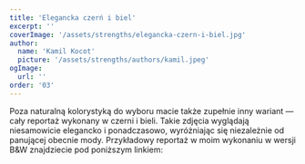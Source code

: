 ```yaml
---
title: 'Elegancka czerń i biel'
excerpt: ''
coverImage: '/assets/strengths/elegancka-czern-i-biel.jpg'
author:
  name: 'Kamil Kocot'
  picture: '/assets/strengths/authors/kamil.jpeg'
ogImage:
  url: ''
order: '03'
---
```


Poza naturalną kolorystyką do wyboru macie także zupełnie inny wariant — cały reportaż wykonany w&nbsp;czerni i&nbsp;bieli. Takie zdjęcia wyglądają niesamowicie elegancko i&nbsp;ponadczasowo, wyróżniając się niezależnie od panującej obecnie mody. Przykładowy reportaż w&nbsp;moim wykonaniu w wersji B&W znajdziecie pod poniższym linkiem: